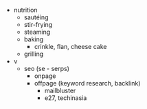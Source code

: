 - nutrition
	- sautéing
	- stir-frying
	- steaming
	- baking
		- crinkle, flan, cheese cake
	- grilling
- v
	- seo (se - serps)
		- onpage
		- offpage (keyword research, backlink)
			- mailbluster
			- e27, techinasia